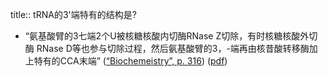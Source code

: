 title:: tRNA的3'端特有的结构是?

- “氨基酸臂的3七端2个U被核糖核酸内切酶RNase Z切除，有时核糖核酸外切酶 RNase D等也参与切除过程，然后氨基酸臂的3，-端再由核昔酸转移酶加上特有的CCA末端” ([“Biochemeistry”, p. 316](zotero://select/library/items/5LP9YZZU)) ([pdf](zotero://open-pdf/library/items/2MLGCVRM?page=316&annotation=EWNQKB6Y))